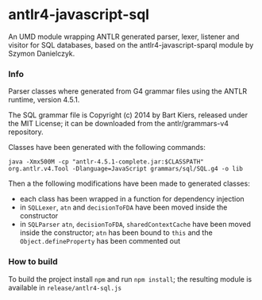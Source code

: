 antlr4-javascript-sql
=====================

An UMD module wrapping ANTLR generated parser, lexer, listener and visitor for SQL databases,
based on the antlr4-javascript-sparql module by Szymon Danielczyk.

### Info 

Parser classes where generated from G4 grammar files using the ANTLR runtime, version 4.5.1.

The SQL grammar file is Copyright (c) 2014 by Bart Kiers, released under the MIT License; it can be downloaded from the antlr/grammars-v4 repository.

Classes have been generated with the following commands:

```
java -Xmx500M -cp "antlr-4.5.1-complete.jar:$CLASSPATH" org.antlr.v4.Tool -Dlanguage=JavaScript grammars/sql/SQL.g4 -o lib
```

Then a the following modifications have been made to generated classes:

  * each class has been wrapped in a function for dependency injection
  * in `SQLLexer`, `atn` and `decisionToFDA` have been moved inside the constructor
  * in `SQLParser` `atn`, `decisionToFDA`, `sharedContextCache` have been moved inside the constructor; `atn` has been bound to `this` and the `Object.defineProperty` has been commented out

### How to build

To build the project install `npm` and run `npm install`;
the resulting module is available in `release/antlr4-sql.js`
